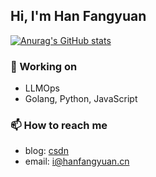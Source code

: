 ## Hi, I'm Han Fangyuan
[![Anurag's GitHub stats](https://github-readme-stats.vercel.app/api?username=hanfangyuan4396&show_icons=true)](https://github.com/anuraghazra/github-readme-stats)

### 🔭 Working on
- LLMOps
- Golang, Python, JavaScript

### 📫 How to reach me
- blog: [csdn](https://blog.csdn.net/weixin_44387339?type=blog)
- email: [i@hanfangyuan.cn](mailto:i@hanfangyuan.cn)

<!--
**hanfangyuan4396/hanfangyuan4396** is a ✨ _special_ ✨ repository because its `README.md` (this file) appears on your GitHub profile.

Here are some ideas to get you started:

- 🔭 I’m currently working on ...
- 🌱 I’m currently learning ...
- 👯 I’m looking to collaborate on ...
- 🤔 I’m looking for help with ...
- 💬 Ask me about ...
- 📫 How to reach me: ...
- 😄 Pronouns: ...
- ⚡ Fun fact: ...
-->
